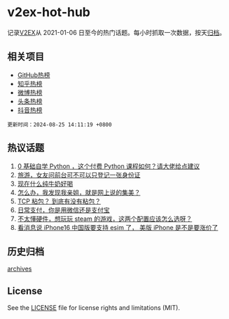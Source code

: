 # v2ex-hot-hub

 记录[V2EX](https://www.v2ex.com/)从 2021-01-06 日至今的热门话题。每小时抓取一次数据，按天[归档](archives)。
 
 ## 相关项目

- [GitHub热榜](https://github.com/lonnyzhang423/github-hot-hub)
- [知乎热榜](https://github.com/lonnyzhang423/zhihu-hot-hub)
- [微博热榜](https://github.com/lonnyzhang423/weibo-hot-hub)
- [头条热榜](https://github.com/lonnyzhang423/toutiao-hot-hub)
- [抖音热榜](https://github.com/lonnyzhang423/douyin-hot-hub)


 `更新时间：2024-08-25 14:11:19 +0800`

## 热议话题

1. [0 基础自学 Python ，这个付费 Python 课程如何？请大佬给点建议](https://www.v2ex.com/t/1067502)
1. [旅游，女友问前台可不可以只登记一张身份证](https://www.v2ex.com/t/1067487)
1. [现在什么纯牛奶好喝](https://www.v2ex.com/t/1067514)
1. [怎么办，我发现我亲姐，就是网上说的集美？](https://www.v2ex.com/t/1067587)
1. [TCP 粘包？ 到底有没有粘包？](https://www.v2ex.com/t/1067508)
1. [日常支付，你是用微信还是支付宝](https://www.v2ex.com/t/1067463)
1. [不太懂硬件，想玩玩 steam 的游戏，这两个配置应该怎么选呀？](https://www.v2ex.com/t/1067556)
1. [看消息说 iPhone16 中国版要支持 esim 了， 美版 iPhone 是不是要涨价了](https://www.v2ex.com/t/1067492)

## 历史归档

[archives](archives)

## License

See the [LICENSE](LICENSE) file for license rights and limitations (MIT).
